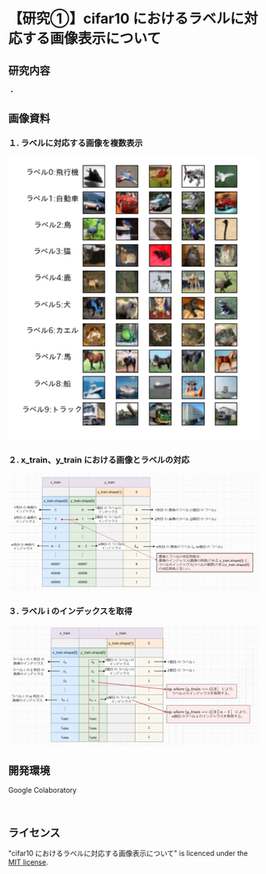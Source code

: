 # 【研究①】cifar10 におけるラベルに対応する画像表示について

## 研究内容
・

## 画像資料
### １. ラベルに対応する画像を複数表示
<img src="images/cifar10_show.png" width="600" height="auto">

### ２. x_train、y_train における画像とラベルの対応
<img src="images/relation_img_label.png" width="auto" height="auto">

### ３. ラベル i のインデックスを取得
<img src="images/get_label_index.png" width="auto" height="auto">


## 開発環境
Google Colaboratory  
<p>&nbsp;</p>

## ライセンス
"cifar10 におけるラベルに対応する画像表示について" is licenced under the [MIT license](https://en.wikipedia.org/wiki/MIT_License).
